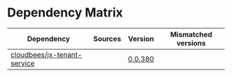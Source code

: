 # Dependency Matrix

Dependency | Sources | Version | Mismatched versions
---------- | ------- | ------- | -------------------
[cloudbees/jx-tenant-service](https://github.com/cloudbees/jx-tenant-service) |  | [0.0.380](https://github.com/cloudbees/jx-tenant-service/releases/tag/v0.0.380) | 
